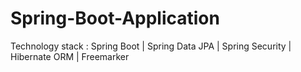 # Spring-Boot-Application 

Technology stack : 
Spring Boot |
Spring Data JPA |
Spring Security |
Hibernate ORM |
Freemarker
